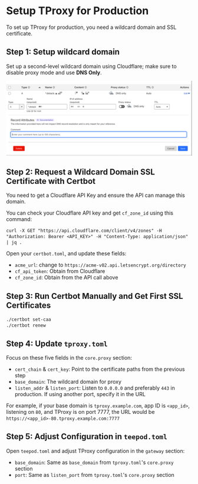 # Setup TProxy for Production

To set up TProxy for production, you need a wildcard domain and SSL certificate.

## Step 1: Setup wildcard domain

Set up a second-level wildcard domain using Cloudflare; make sure to disable proxy mode and use **DNS Only**.

![add-wildcard-domain](./docs/assets/tproxy-add-wildcard-domain.jpg)

## Step 2: Request a Wildcard Domain SSL Certificate with Certbot

You need to get a Cloudflare API Key and ensure the API can manage this domain.

You can check your Cloudflare API key and get `cf_zone_id` using this command:

```shell
curl -X GET "https://api.cloudflare.com/client/v4/zones" -H "Authorization: Bearer <API_KEY>" -H "Content-Type: application/json" | jq .
```

Open your `certbot.toml`, and update these fields:

- `acme_url`: change to `https://acme-v02.api.letsencrypt.org/directory`
- `cf_api_token`: Obtain from Cloudflare
- `cf_zone_id`: Obtain from the API call above

## Step 3: Run Certbot Manually and Get First SSL Certificates

```shell
./certbot set-caa
./certbot renew
```

## Step 4: Update `tproxy.toml`

Focus on these five fields in the `core.proxy` section:

- `cert_chain` & `cert_key`: Point to the certificate paths from the previous step
- `base_domain`: The wildcard domain for proxy
- `listen_addr` & `listen_port`: Listen to `0.0.0.0` and preferably `443` in production. If using another port, specify it in the URL

For example, if your base domain is `tproxy.example.com`, app ID is `<app_id>`, listening on `80`, and TProxy is on port 7777, the URL would be `https://<app_id>-80.tproxy.example.com:7777`

## Step 5: Adjust Configuration in `teepod.toml`

Open `teepod.toml` and adjust TProxy configuration in the `gateway` section:

- `base_domain`: Same as `base_domain` from `tproxy.toml`'s `core.proxy` section
- `port`: Same as `listen_port` from `tproxy.toml`'s `core.proxy` section